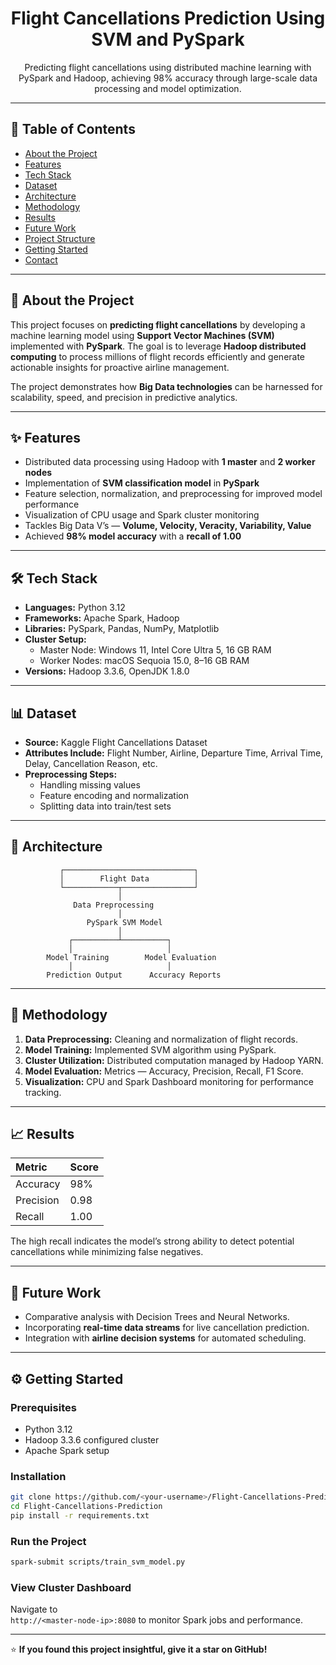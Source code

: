 <h1 align="center">Flight Cancellations Prediction Using SVM and PySpark</h1>

<p align="center">
Predicting flight cancellations using distributed machine learning with PySpark and Hadoop, achieving 98% accuracy through large-scale data processing and model optimization.
</p>

***

## 📘 Table of Contents
- [About the Project](#-about-the-project)
- [Features](#features)
- [Tech Stack](#tech-stack)
- [Dataset](#dataset)
- [Architecture](#architecture)
- [Methodology](#methodology)
- [Results](#results)
- [Future Work](#future-work)
- [Project Structure](#project-structure)
- [Getting Started](#getting-started)
- [Contact](#contact)

***

## 🧠 About the Project
This project focuses on **predicting flight cancellations** by developing a machine learning model using **Support Vector Machines (SVM)** implemented with **PySpark**. The goal is to leverage **Hadoop distributed computing** to process millions of flight records efficiently and generate actionable insights for proactive airline management.

The project demonstrates how **Big Data technologies** can be harnessed for scalability, speed, and precision in predictive analytics.

***

## ✨ Features
- Distributed data processing using Hadoop with **1 master** and **2 worker nodes**  
- Implementation of **SVM classification model** in **PySpark**  
- Feature selection, normalization, and preprocessing for improved model performance  
- Visualization of CPU usage and Spark cluster monitoring  
- Tackles Big Data V’s — **Volume, Velocity, Veracity, Variability, Value**  
- Achieved **98% model accuracy** with a **recall of 1.00**

***

## 🛠️ Tech Stack
- **Languages:** Python 3.12  
- **Frameworks:** Apache Spark, Hadoop  
- **Libraries:** PySpark, Pandas, NumPy, Matplotlib  
- **Cluster Setup:**
  - Master Node: Windows 11, Intel Core Ultra 5, 16 GB RAM  
  - Worker Nodes: macOS Sequoia 15.0, 8–16 GB RAM  
- **Versions:** Hadoop 3.3.6, OpenJDK 1.8.0  

***

## 📊 Dataset
- **Source:** Kaggle Flight Cancellations Dataset  
- **Attributes Include:** Flight Number, Airline, Departure Time, Arrival Time, Delay, Cancellation Reason, etc.  
- **Preprocessing Steps:**
  - Handling missing values  
  - Feature encoding and normalization  
  - Splitting data into train/test sets  

***

## 🧩 Architecture
```
           ┌─────────────────────────────┐
           │        Flight Data          │
           └────────────┬────────────────┘
                        │
              Data Preprocessing
                        │
                 PySpark SVM Model
                        │
             ┌──────────┴──────────┐
             │                     │
        Model Training        Model Evaluation
             │                     │
        Prediction Output      Accuracy Reports
```

***

## 🧪 Methodology
1. **Data Preprocessing:** Cleaning and normalization of flight records.  
2. **Model Training:** Implemented SVM algorithm using PySpark.  
3. **Cluster Utilization:** Distributed computation managed by Hadoop YARN.  
4. **Model Evaluation:** Metrics — Accuracy, Precision, Recall, F1 Score.  
5. **Visualization:** CPU and Spark Dashboard monitoring for performance tracking.

***

## 📈 Results
| Metric | Score |
|:-------|:------|
| Accuracy | 98% |
| Precision | 0.98 |
| Recall | 1.00 |

The high recall indicates the model’s strong ability to detect potential cancellations while minimizing false negatives.

***

## 🚀 Future Work
- Comparative analysis with Decision Trees and Neural Networks.  
- Incorporating **real-time data streams** for live cancellation prediction.  
- Integration with **airline decision systems** for automated scheduling.  

***

## ⚙️ Getting Started
### Prerequisites
- Python 3.12  
- Hadoop 3.3.6 configured cluster  
- Apache Spark setup

### Installation
```bash
git clone https://github.com/<your-username>/Flight-Cancellations-Prediction.git
cd Flight-Cancellations-Prediction
pip install -r requirements.txt
```

### Run the Project
```bash
spark-submit scripts/train_svm_model.py
```

### View Cluster Dashboard
Navigate to  
`http://<master-node-ip>:8080` to monitor Spark jobs and performance.

***

⭐ **If you found this project insightful, give it a star on GitHub!**  
